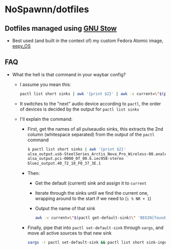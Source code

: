 # NoSpawnn/dotfiles

## Dotfiles managed using [GNU Stow](https://www.gnu.org/software/stow/)

- Best used (and built in the context of) my custom Fedora Atomic image, [eepy_OS](https://github.com/NoSpawnn/eepy_OS)


## FAQ

- What the hell is that command in your waybar config?

  - I assume you mean this:

    ```bash
    pactl list short sinks | awk '{print $2}' | awk -v current=\"$(pactl get-default-sink)\" 'BEGIN{found=0} {sinks[NR]=$1} END{for(i=1;i<=NR;i++){if(sinks[i]==current){next_sink=sinks[(i%NR)+1]; break}} print next_sink}' | xargs -r pactl set-default-sink && pactl list short sink-inputs | awk '{print $1}' | xargs -I{} pactl move-sink-input {} $(pactl get-default-sink)
    ```

  - It switches to the "next" audio device according to `pactl`, the order of devices is decided by the output for `pactl list sinks`
  - I'll explain the command:

    - First, get the names of all pulseaudio sinks, this extracts the 2nd column (whitespace separated) from the output of the `pactl` command

      ```bash
      $ pactl list short sinks | awk '{print $2}'
      alsa_output.usb-SteelSeries_Arctis_Nova_Pro_Wireless-00.analog-stereo
      alsa_output.pci-0000_0f_00.6.iec958-stereo
      bluez_output.40_72_18_F0_37_3E.1
      ```

    - Then:
      - Get the default (current) sink and assign it to `current`
      - Iterate through the sinks until we find the current one, wrapping around to the start if we need to (`i % NR + 1`)
      - Output the name of that sink

        ```bash
        awk -v current=\"$(pactl get-default-sink)\" 'BEGIN{found=0} {sinks[NR]=$1} END{for(i=1;i<=NR;i++){if(sinks[i]==current){next_sink=sinks[(i%NR)+1]; break}} print next_sink}'
        ```

    - Finally, pipe that into `pactl set-default-sink` through `xargs`, and move all active sources to that new sink

      ```bash
      xargs -r pactl set-default-sink && pactl list short sink-inputs | awk '{print $1}' | xargs -I{} pactl move-sink-input {} $(pactl get-default-sink)
      ```
